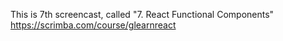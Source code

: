 This is 7th screencast, called "7. React Functional Components"<br />
https://scrimba.com/course/glearnreact
